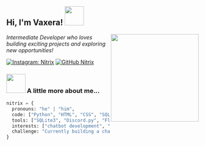 <h2> Hi, I'm Vaxera! <img src="https://media.giphy.com/media/mGcNjsfWAjY5AEZNw6/giphy.gif" width="50"></h2>
<img align='right' src="https://i.postimg.cc/y8k2d64C/3434d665-980e-499d-a671-268ec5ffe65b.jpg" width="230">
<p><em>Intermediate Developer who loves building exciting projects and exploring new opportunities!</em></p>

[![Instagram: Nitrix](https://img.shields.io/badge/-Nitrix-%23E4405F?style=flat-square&logo=instagram&logoColor=white&link=https://instagram.com/nitrix)](https://instagram.com/nitrix)
[![GitHub Nitrix](https://img.shields.io/github/followers/Nitrix?label=follow&style=social)](https://github.com/Nitrix)

### <img src="https://media.giphy.com/media/VgCDAzcKvsR6OM0uWg/giphy.gif" width="50"> A little more about me...  

```python
nitrix = {
  pronouns: "he" | "him",
  code: ["Python", "HTML", "CSS", "SQL"],
  tools: ["SQLite3", "Discord.py", "Flask"],
  interests: ["chatbot development", "backend systems", "database management"],
  challenge: "Currently building a chatbot with advanced features and working on my SQL skills"
}
